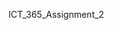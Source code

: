ICT_365_Assignment_2

<!---
Sai-Debug/Sai-Debug is a ✨ special ✨ repository because its `README.md` (this file) appears on your GitHub profile.
You can click the Preview link to take a look at your changes.
--->
